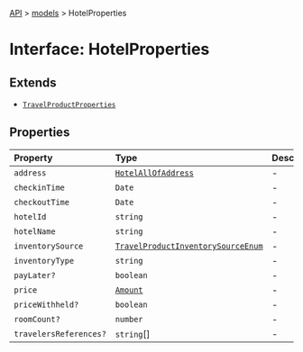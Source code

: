 [API](../../index.md) > [models](../index.md) > HotelProperties

# Interface: HotelProperties

## Extends

- [`TravelProductProperties`](TravelProductProperties.md)

## Properties

| Property | Type | Description | Inheritance | Source |
| :------ | :------ | :------ | :------ | :------ |
| `address` | [`HotelAllOfAddress`](../classes/HotelAllOfAddress.md) | - | - | models/Hotel.ts:92 |
| `checkinTime` | `Date` | - | - | models/Hotel.ts:93 |
| `checkoutTime` | `Date` | - | - | models/Hotel.ts:94 |
| `hotelId` | `string` | - | - | models/Hotel.ts:88 |
| `hotelName` | `string` | - | - | models/Hotel.ts:90 |
| `inventorySource` | [`TravelProductInventorySourceEnum`](../type-aliases/TravelProductInventorySourceEnum.md) | - | [`TravelProductProperties`](TravelProductProperties.md).`inventorySource` | models/TravelProduct.ts:70 |
| `inventoryType` | `string` | - | [`TravelProductProperties`](TravelProductProperties.md).`inventoryType` | models/TravelProduct.ts:69 |
| `payLater?` | `boolean` | - | [`TravelProductProperties`](TravelProductProperties.md).`payLater` | models/TravelProduct.ts:72 |
| `price` | [`Amount`](../classes/Amount.md) | - | [`TravelProductProperties`](TravelProductProperties.md).`price` | models/TravelProduct.ts:68 |
| `priceWithheld?` | `boolean` | - | - | models/Hotel.ts:89 |
| `roomCount?` | `number` | - | - | models/Hotel.ts:91 |
| `travelersReferences?` | `string`[] | - | [`TravelProductProperties`](TravelProductProperties.md).`travelersReferences` | models/TravelProduct.ts:71 |
